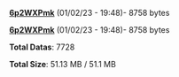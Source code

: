 [**6p2WXPmk**](/data/6p2WXPmk.txt) (01/02/23 - 19:48)- 8758 bytes

[**6p2WXPmk**](/data/6p2WXPmk.txt) (01/02/23 - 19:48)- 8758 bytes

**Total Datas**: 7728

**Total Size**: 51.13 MB / 51.1 MB